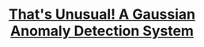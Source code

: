 ---
title: "<strong><a href='https://nbviewer.org/github/RDallavia/samples/blob/main/AnomalyDetector/AnomalyDetection.ipynb'>That's Unusual! A Gaussian Anomaly Detection System</a></strong>"
excerpt: "We implemented a Gaussian anomaly detection system to identify network servers that may be malfunctioning. Several non-obvious servers were detected.  Had we used the naive model in which all servers are assumed to be ok, or an alternate model in which all servers warrant inspection, our sys admin would have wasted considerable time. <br> <img src='/images/anomaly.jpeg'>"
collection: portfolio
---